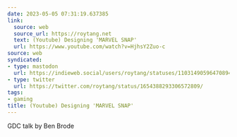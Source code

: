 ```yaml
---
date: 2023-05-05 07:31:19.637385
link:
  source: web
  source_url: https://roytang.net
  text: (Youtube) Designing 'MARVEL SNAP'
  url: https://www.youtube.com/watch?v=HjhsY2Zuo-c
source: web
syndicated:
- type: mastodon
  url: https://indieweb.social/users/roytang/statuses/110314905964708940
- type: twitter
  url: https://twitter.com/roytang/status/1654388293306572809/
tags:
- gaming
title: (Youtube) Designing 'MARVEL SNAP'
---
```


GDC talk by Ben Brode